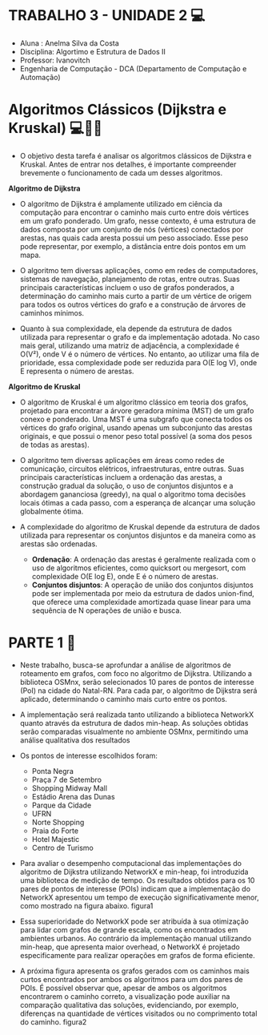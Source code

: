 # TRABALHO 3 - UNIDADE 2 💻

- Aluna : Anelma Silva da Costa
- Disciplina: Algortimo e Estrutura de Dados II
- Professor: Ivanovitch
- Engenharia de Computação - DCA (Departamento de Computação e Automação)
  
# Algoritmos Clássicos (Dijkstra e Kruskal) 💻💾📌

- O objetivo desta tarefa é analisar os algoritmos clássicos de Dijkstra e Kruskal. Antes de entrar nos detalhes, é importante compreender brevemente o funcionamento de cada um desses algoritmos.

**Algoritmo de Dijkstra**

- O algoritmo de Dijkstra é amplamente utilizado em ciência da computação para encontrar o caminho mais curto entre dois vértices em um grafo ponderado. Um grafo, nesse contexto, é uma estrutura de dados composta por um conjunto de nós (vértices) conectados por arestas, nas quais cada aresta possui um peso associado. Esse peso pode representar, por exemplo, a distância entre dois pontos em um mapa.

- O algoritmo tem diversas aplicações, como em redes de computadores, sistemas de navegação, planejamento de rotas, entre outras. Suas principais características incluem o uso de grafos ponderados, a determinação do caminho mais curto a partir de um vértice de origem para todos os outros vértices do grafo e a construção de árvores de caminhos mínimos.

- Quanto à sua complexidade, ela depende da estrutura de dados utilizada para representar o grafo e da implementação adotada. No caso mais geral, utilizando uma matriz de adjacência, a complexidade é O(V²), onde V é o número de vértices. No entanto, ao utilizar uma fila de prioridade, essa complexidade pode ser reduzida para O(E log V), onde E representa o número de arestas.

**Algoritmo de Kruskal**

- O algoritmo de Kruskal é um algoritmo clássico em teoria dos grafos, projetado para encontrar a árvore geradora mínima (MST) de um grafo conexo e ponderado. Uma MST é uma subgrafo que conecta todos os vértices do grafo original, usando apenas um subconjunto das arestas originais, e que possui o menor peso total possível (a soma dos pesos de todas as arestas).

- O algoritmo tem diversas aplicações em áreas como redes de comunicação, circuitos elétricos, infraestruturas, entre outras. Suas principais características incluem a ordenação das arestas, a construção gradual da solução, o uso de conjuntos disjuntos e a abordagem gananciosa (greedy), na qual o algoritmo toma decisões locais ótimas a cada passo, com a esperança de alcançar uma solução globalmente ótima.

- A complexidade do algoritmo de Kruskal depende da estrutura de dados utilizada para representar os conjuntos disjuntos e da maneira como as arestas são ordenadas. 

  - **Ordenação**: A ordenação das arestas é geralmente realizada com o uso de algoritmos eficientes, como quicksort ou mergesort, com complexidade O(E log E), onde E é o número de arestas.
  - **Conjuntos disjuntos**: A operação de união dos conjuntos disjuntos pode ser implementada por meio da estrutura de dados union-find, que oferece uma complexidade amortizada quase linear para uma sequência de N operações de união e busca.

# PARTE 1 📄

- Neste trabalho, busca-se aprofundar a análise de algoritmos de roteamento em grafos, com foco no algoritmo de Dijkstra. Utilizando a biblioteca OSMnx, serão selecionados 10 pares de pontos de interesse (PoI) na cidade do Natal-RN. Para cada par, o algoritmo de Dijkstra será aplicado, determinando o caminho mais curto entre os pontos.

- A implementação será realizada tanto utilizando a biblioteca NetworkX quanto através da estrutura de dados min-heap. As soluções obtidas serão comparadas visualmente no ambiente OSMnx, permitindo uma análise qualitativa dos resultados

- Os pontos de interesse escolhidos foram:
    - Ponta Negra
    - Praça 7 de Setembro
    - Shopping Midway Mall
    - Estádio Arena das Dunas
    - Parque da Cidade
    - UFRN
    - Norte Shopping
    - Praia do Forte
    - Hotel Majestic
    - Centro de Turismo

- Para avaliar o desempenho computacional das implementações do algoritmo de Dijkstra utilizando NetworkX e min-heap, foi introduzida uma biblioteca de medição de tempo. Os resultados obtidos para os 10 pares de pontos de interesse (POIs) indicam que a implementação do NetworkX apresentou um tempo de execução significativamente menor, como mostrado na figura abaixo.
  figura1
- Essa superioridade do NetworkX pode ser atribuída à sua otimização para lidar com grafos de grande escala, como os encontrados em ambientes urbanos. Ao contrário da implementação manual utilizando min-heap, que apresenta maior overhead, o NetworkX é projetado especificamente para realizar operações em grafos de forma eficiente.

- A próxima figura apresenta os grafos gerados com os caminhos mais curtos encontrados por ambos os algoritmos para um dos pares de POIs. É possível observar que, apesar de ambos os algoritmos encontrarem o caminho correto, a visualização pode auxiliar na comparação qualitativa das soluções, evidenciando, por exemplo, diferenças na quantidade de vértices visitados ou no comprimento total do caminho.
  figura2
